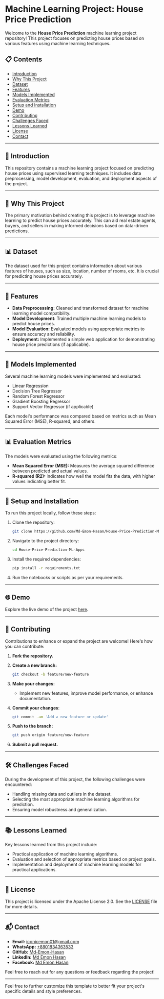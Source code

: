 # Machine Learning Project: House Price Prediction

Welcome to the **House Price Prediction** machine learning project repository! This project focuses on predicting house prices based on various features using machine learning techniques.

## 📋 Contents

- [Introduction](#introduction)
- [Why This Project](#why-this-project)
- [Dataset](#dataset)
- [Features](#features)
- [Models Implemented](#models-implemented)
- [Evaluation Metrics](#evaluation-metrics)
- [Setup and Installation](#setup-and-installation)
- [Demo](#demo)
- [Contributing](#contributing)
- [Challenges Faced](#challenges-faced)
- [Lessons Learned](#lessons-learned)
- [License](#license)
- [Contact](#contact)

---

## 📖 Introduction

This repository contains a machine learning project focused on predicting house prices using supervised learning techniques. It includes data preprocessing, model development, evaluation, and deployment aspects of the project.

---

## 🎯 Why This Project

The primary motivation behind creating this project is to leverage machine learning to predict house prices accurately. This can aid real estate agents, buyers, and sellers in making informed decisions based on data-driven predictions.

---

## 📊 Dataset

The dataset used for this project contains information about various features of houses, such as size, location, number of rooms, etc. It is crucial for predicting house prices accurately.

---

## 🌟 Features

- **Data Preprocessing:** Cleaned and transformed dataset for machine learning model compatibility.
- **Model Development:** Trained multiple machine learning models to predict house prices.
- **Model Evaluation:** Evaluated models using appropriate metrics to ensure accuracy and reliability.
- **Deployment:** Implemented a simple web application for demonstrating house price predictions (if applicable).

---

## 🧠 Models Implemented

Several machine learning models were implemented and evaluated:

- Linear Regression
- Decision Tree Regressor
- Random Forest Regressor
- Gradient Boosting Regressor
- Support Vector Regressor (if applicable)

Each model's performance was compared based on metrics such as Mean Squared Error (MSE), R-squared, and others.

---

## 📊 Evaluation Metrics

The models were evaluated using the following metrics:

- **Mean Squared Error (MSE):** Measures the average squared difference between predicted and actual values.
- **R-squared (R2):** Indicates how well the model fits the data, with higher values indicating better fit.

---

## 🚀 Setup and Installation

To run this project locally, follow these steps:

1. Clone the repository:

   ```bash
   git clone https://github.com/Md-Emon-Hasan/House-Price-Prediction-ML-Apps.git
   ```

2. Navigate to the project directory:

   ```bash
   cd House-Price-Prediction-ML-Apps
   ```

3. Install the required dependencies:

   ```bash
   pip install -r requirements.txt
   ```

4. Run the notebooks or scripts as per your requirements.

---

## 🌐 Demo

Explore the live demo of the project [here](https://house-price-prediction-ml-apps.onrender.com/).

---

## 🤝 Contributing

Contributions to enhance or expand the project are welcome! Here's how you can contribute:

1. **Fork the repository.**
2. **Create a new branch:**

   ```bash
   git checkout -b feature/new-feature
   ```

3. **Make your changes:**

   - Implement new features, improve model performance, or enhance documentation.

4. **Commit your changes:**

   ```bash
   git commit -am 'Add a new feature or update'
   ```

5. **Push to the branch:**

   ```bash
   git push origin feature/new-feature
   ```

6. **Submit a pull request.**

---

## 🛠️ Challenges Faced

During the development of this project, the following challenges were encountered:

- Handling missing data and outliers in the dataset.
- Selecting the most appropriate machine learning algorithms for prediction.
- Ensuring model robustness and generalization.

---

## 📚 Lessons Learned

Key lessons learned from this project include:

- Practical application of machine learning algorithms.
- Evaluation and selection of appropriate metrics based on project goals.
- Implementation and deployment of machine learning models for practical applications.

---

## 📄 License

This project is licensed under the Apache License 2.0. See the [LICENSE](LICENSE) file for more details.

---

## 📬 Contact

- **Email:** [iconicemon01@gmail.com](mailto:iconicemon01@gmail.com)
- **WhatsApp:** [+8801834363533](https://wa.me/8801834363533)
- **GitHub:** [Md-Emon-Hasan](https://github.com/Md-Emon-Hasan)
- **LinkedIn:** [Md Emon Hasan](https://www.linkedin.com/in/md-emon-hasan)
- **Facebook:** [Md Emon Hasan](https://www.facebook.com/mdemon.hasan2001/)

Feel free to reach out for any questions or feedback regarding the project!

---

Feel free to further customize this template to better fit your project's specific details and style preferences.
